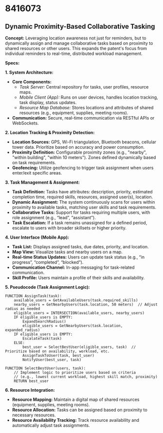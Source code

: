 # 8416073

## Dynamic Proximity-Based Collaborative Tasking

**Concept:** Leveraging location awareness not just for reminders, but to dynamically assign and manage collaborative tasks based on proximity to shared resources or other users. This expands the patent's focus from individual reminders to real-time, distributed workload management.

**Specs:**

**1. System Architecture:**

*   **Core Components:**
    *   *Task Server:* Central repository for tasks, user profiles, resource maps.
    *   *Mobile Client (App):* Runs on user devices, handles location tracking, task display, status updates.
    *   *Resource Map Database:* Stores locations and attributes of shared resources (e.g., equipment, supplies, meeting rooms).
*   **Communication:**  Secure, real-time communication via RESTful APIs or WebSockets.

**2. Location Tracking & Proximity Detection:**

*   **Location Sources:** GPS, Wi-Fi triangulation, Bluetooth beacons, cellular tower data.  Prioritize based on accuracy and power consumption.
*   **Proximity Definition:** Configurable proximity zones (e.g., "nearby", "within building", "within 10 meters"). Zones defined dynamically based on task requirements.
*   **Geofencing:** Utilize geofencing to trigger task assignment when users enter/exit specific areas.

**3. Task Management & Assignment:**

*   **Task Definition:** Tasks have attributes:  description, priority, estimated completion time, required skills, resources, assigned user(s), location.
*   **Dynamic Assignment:** The system continuously scans for users within proximity to available tasks, matching user skills and task requirements.
*   **Collaborative Tasks:** Support for tasks requiring multiple users, with role assignment (e.g., “lead”, “assistant”).
*   **Task Escalation:** If a task remains unassigned for a defined period, escalate to users with broader skillsets or higher priority.

**4. User Interface (Mobile App):**

*   **Task List:** Displays assigned tasks, due dates, priority, and location.
*   **Map View:**  Visualize tasks and nearby users on a map.
*   **Real-time Status Updates:**  Users can update task status (e.g., “in progress”, “completed”, “blocked”).
*   **Communication Channel:** In-app messaging for task-related communication.
*   **Skill Profile:**  Users maintain a profile of their skills and availability.

**5. Pseudocode (Task Assignment Logic):**

```
FUNCTION AssignTask(task):
    available_users = GetAvailableUsers(task.required_skills)
    nearby_users = GetNearbyUsers(task.location, 50 meters)  // Adjust radius as needed
    eligible_users = INTERSECTION(available_users, nearby_users)
    IF eligible_users is EMPTY:
        ExpandSearchRadius()
        eligible_users = GetNearbyUsers(task.location, expanded_radius)
    IF eligible_users is EMPTY:
        EscalateTask(task)
    ELSE:
        best_user = SelectBestUser(eligible_users, task)  // Prioritize based on availability, workload, etc.
        AssignTaskToUser(task, best_user)
        NotifyUser(best_user, task)

FUNCTION SelectBestUser(users, task):
    // Implement logic to prioritize users based on criteria
    // (e.g., lowest current workload, highest skill match, proximity)
    RETURN best_user
```

**6.  Resource Integration:**

*   **Resource Mapping:**  Maintain a digital map of shared resources (equipment, supplies, meeting rooms).
*   **Resource Allocation:**  Tasks can be assigned based on proximity to necessary resources.
*   **Resource Availability Tracking:** Track resource availability and automatically adjust task assignments.